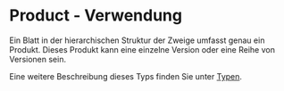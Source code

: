 # Product - Verwendung

Ein Blatt in der hierarchischen Struktur der Zweige umfasst genau ein Produkt.
Dieses Produkt kann eine einzelne Version oder eine Reihe von Versionen sein.

Eine weitere Beschreibung dieses Typs finden Sie unter [Typen](types/full_product_name-usage.de.md).
